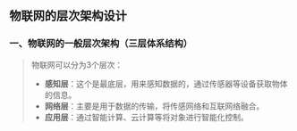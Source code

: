 ## 物联网的层次架构设计

### 一、物联网的一般层次架构（三层体系结构）

> 物联网可以分为3个层次：
>
> - **感知层**：这个是最底层，用来感知数据的，通过传感器等设备获取物体的信息。
> - **网络层**：主要是用于数据的传输，将传感网络和互联网络融合。
> - **应用层**：通过智能计算、云计算等将对象进行智能化控制。

